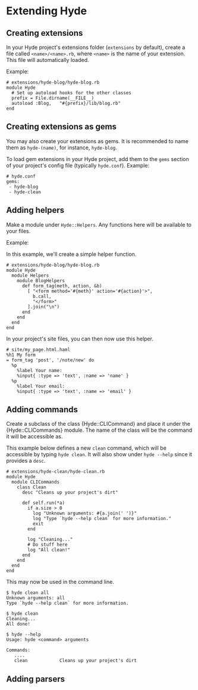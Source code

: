 Extending Hyde
==============

Creating extensions
-------------------

In your Hyde project's extensions folder (`extensions` by default), create a file called
`<name>/<name>.rb`, where `<name>` is the name of your extension. This file will automatically loaded.

Example:

    # extensions/hyde-blog/hyde-blog.rb
    module Hyde
      # Set up autoload hooks for the other classes
      prefix = File.dirname(__FILE__)
      autoload :Blog,   "#{prefix}/lib/blog.rb"
    end

Creating extensions as gems
---------------------------

You may also create your extensions as gems. It is recommended to name them as `hyde-(name)`,
for instance, `hyde-blog`.

To load gem extensions in your Hyde project, add them to the `gems` section of your project's 
config file (typically `hyde.conf`). Example:

    # hyde.conf
    gems:
     - hyde-blog
     - hyde-clean

Adding helpers
--------------

Make a module under `Hyde::Helpers`. Any functions here will be available to your files.

Example:

In this example, we'll create a simple helper function.

    # extensions/hyde-blog/hyde-blog.rb
    module Hyde
      module Helpers
        module BlogHelpers
          def form_tag(meth, action, &b)
            [ "<form method='#{meth}' action='#{action}'>",
              b.call,
              "</form>"
            ].join("\n")
          end
        end
      end
    end

In your project's site files, you can then now use this helper.

    # site/my_page.html.haml
    %h1 My form
    = form_tag 'post', '/note/new' do
      %p
        %label Your name:
        %input{ :type => 'text', :name => 'name' }
      %p
        %label Your email:
        %input{ :type => 'text', :name => 'email' }

Adding commands
---------------

Create a subclass of the class {Hyde::CLICommand} and place it under the {Hyde::CLICommands} module.
The name of the class will be the command it will be accessible as.

This example below defines a new `clean` command, which will be accessible by typing `hyde clean`.
It will also show under `hyde --help` since it provides a `desc`.

    # extensions/hyde-clean/hyde-clean.rb
    module Hyde
      module CLICommands
        class Clean
          desc "Cleans up your project's dirt"

          def self.run(*a)
            if a.size > 0
              log "Unknown arguments: #{a.join(' ')}"
              log "Type `hyde --help clean` for more information."
              exit
            end

            log "Cleaning..."
            # Do stuff here
            log "All clean!"
          end
        end
      end
    end

This may now be used in the command line.

    $ hyde clean all
    Unknown arguments: all
    Type `hyde --help clean` for more information.

    $ hyde clean
    Cleaning...
    All done!

    $ hyde --help
    Usage: hyde <command> arguments

    Commands:
       ....
       clean            Cleans up your project's dirt

Adding parsers
--------------

